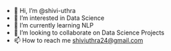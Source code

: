 - 👋 Hi, I’m @shivi-uthra
- 👀 I’m interested in Data Science
- 🌱 I’m currently learning NLP
- 💞️ I’m looking to collaborate on Data Science Projects
- 📫 How to reach me shiviuthra24@gmail.com

<!---
shivi-uthra/shivi-uthra is a ✨ special ✨ repository because its `README.md` (this file) appears on your GitHub profile.
You can click the Preview link to take a look at your changes.
--->
